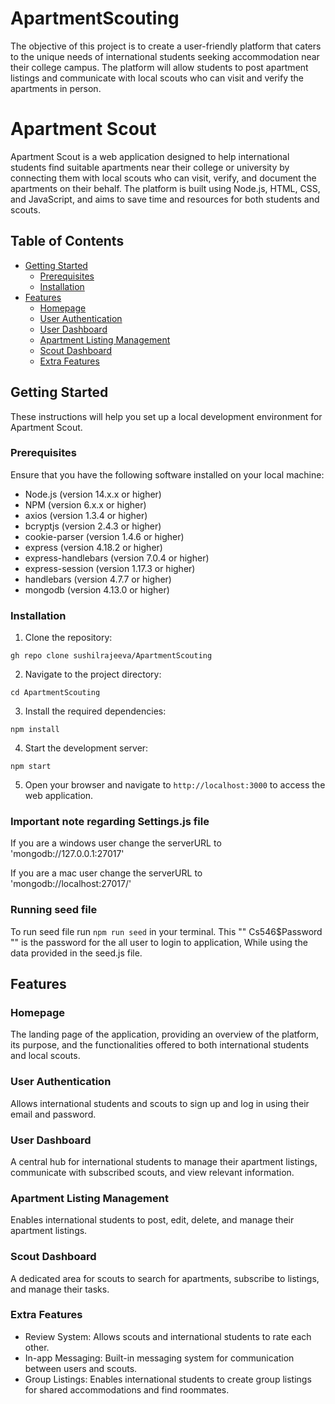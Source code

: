 # ApartmentScouting

The objective of this project is to create a user-friendly platform that caters to the unique needs of international students seeking accommodation near their college campus. The platform will allow students to post apartment listings and communicate with local scouts who can visit and verify the apartments in person.


# Apartment Scout

Apartment Scout is a web application designed to help international students find suitable apartments near their college or university by connecting them with local scouts who can visit, verify, and document the apartments on their behalf. The platform is built using Node.js, HTML, CSS, and JavaScript, and aims to save time and resources for both students and scouts.

## Table of Contents
- [Getting Started](#getting-started)
  - [Prerequisites](#prerequisites)
  - [Installation](#installation)
- [Features](#features)
  - [Homepage](#homepage)
  - [User Authentication](#user-authentication)
  - [User Dashboard](#user-dashboard)
  - [Apartment Listing Management](#apartment-listing-management)
  - [Scout Dashboard](#scout-dashboard)
  - [Extra Features](#extra-features)

## Getting Started

These instructions will help you set up a local development environment for Apartment Scout.

### Prerequisites

Ensure that you have the following software installed on your local machine:

- Node.js (version 14.x.x or higher)
- NPM (version 6.x.x or higher)
- axios (version 1.3.4 or higher)
- bcryptjs (version 2.4.3 or higher)
- cookie-parser (version 1.4.6 or higher)
- express (version 4.18.2 or higher)
- express-handlebars (version 7.0.4 or higher)
- express-session (version 1.17.3 or higher)
- handlebars (version 4.7.7 or higher)
- mongodb (version 4.13.0 or higher)

### Installation

1. Clone the repository:

`
gh repo clone sushilrajeeva/ApartmentScouting
`

2. Navigate to the project directory:

`
cd ApartmentScouting
`

3. Install the required dependencies:

`
npm install
`

4. Start the development server:

`
npm start
`

5. Open your browser and navigate to `http://localhost:3000` to access the web application.

### Important note regarding Settings.js file

If you are a windows user change the serverURL to 'mongodb://127.0.0.1:27017'

If you are a mac user change the serverURL to 'mongodb://localhost:27017/'


### Running seed file

To run seed file run `npm run seed` in your terminal.
This "" Cs546$Password ""  is the password for the all user to login to application, While using the data provided in the seed.js file.

## Features

### Homepage

The landing page of the application, providing an overview of the platform, its purpose, and the functionalities offered to both international students and local scouts.

### User Authentication

Allows international students and scouts to sign up and log in using their email and password.

### User Dashboard

A central hub for international students to manage their apartment listings, communicate with subscribed scouts, and view relevant information.

### Apartment Listing Management

Enables international students to post, edit, delete, and manage their apartment listings.

### Scout Dashboard

A dedicated area for scouts to search for apartments, subscribe to listings, and manage their tasks.

### Extra Features

- Review System: Allows scouts and international students to rate each other.
- In-app Messaging: Built-in messaging system for communication between users and scouts.
- Group Listings: Enables international students to create group listings for shared accommodations and find roommates.


